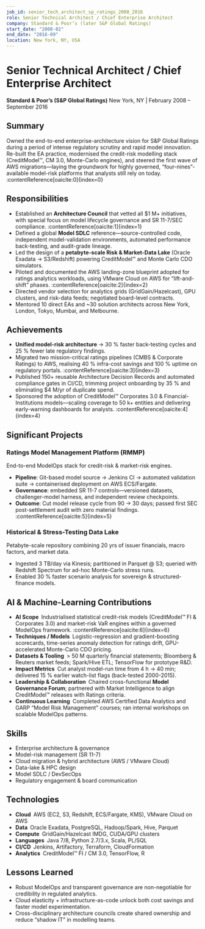 ```yaml
---
job_id: senior_tech_architect_sp_ratings_2008_2016
role: Senior Technical Architect / Chief Enterprise Architect
company: Standard & Poor’s (later S&P Global Ratings)
start_date: "2008-02"
end_date: "2016-09"
location: New York, NY, USA
---
```


# Senior Technical Architect / Chief Enterprise Architect
**Standard & Poor’s (S&P Global Ratings)**
New York, NY | February 2008 – September 2016

## Summary
Owned the end-to-end enterprise-architecture vision for S&P Global Ratings during a period of intense regulatory scrutiny and rapid model innovation. Re-built the EA practice, modernised the credit-risk modelling stack (CreditModel™, CM 3.0, Monte-Carlo engines), and steered the first wave of AWS migrations—laying the groundwork for highly governed, “four-nines”‐available model-risk platforms that analysts still rely on today. :contentReference[oaicite:0]{index=0}

## Responsibilities
- Established an **Architecture Council** that vetted all $1 M+ initiatives, with special focus on model lifecycle governance and SR 11-7/SEC compliance. :contentReference[oaicite:1]{index=1}
- Defined a global **Model SDLC** reference—source-controlled code, independent model-validation environments, automated performance back-testing, and audit-grade lineage.
- Led the design of a **petabyte-scale Risk & Market-Data Lake** (Oracle Exadata → S3/Redshift) powering CreditModel™ and Monte Carlo CDO simulators.
- Piloted and documented the AWS landing-zone blueprint adopted for ratings analytics workloads, using VMware Cloud on AWS for “lift-and-shift” phases. :contentReference[oaicite:2]{index=2}
- Directed vendor selection for analytics grids (GridGain/Hazelcast), GPU clusters, and risk-data feeds; negotiated board-level contracts.
- Mentored 10 direct EAs and ~30 solution architects across New York, London, Tokyo, Mumbai, and Melbourne.

## Achievements
- **Unified model-risk architecture** → 30 % faster back-testing cycles and 25 % fewer late regulatory findings.
- Migrated two mission-critical ratings pipelines (CMBS & Corporate Ratings) to AWS, realising 40 % infra-cost savings and 100 % uptime on regulatory portals. :contentReference[oaicite:3]{index=3}
- Published 150+ reusable Architecture Decision Records and automated compliance gates in CI/CD, trimming project onboarding by 35 % and eliminating $4 M/yr of duplicate spend.
- Sponsored the adoption of CreditModel™ Corporates 3.0 & Financial-Institutions models—scaling coverage to 50 k+ entities and delivering early-warning dashboards for analysts. :contentReference[oaicite:4]{index=4}

## Significant Projects
### Ratings Model Management Platform (RMMP)
End-to-end ModelOps stack for credit-risk & market-risk engines.
- **Pipeline**: Git-based model source → Jenkins CI → automated validation suite → containerised deployment on AWS ECS/Fargate.
- **Governance**: embedded SR 11-7 controls—versioned datasets, challenger-model harness, and independent review checkpoints.
- **Outcome**: Cut model release cycle from 90 → 30 days; passed first SEC post-settlement audit with zero material findings. :contentReference[oaicite:5]{index=5}

### Historical & Stress-Testing Data Lake
Petabyte-scale repository combining 20 yrs of issuer financials, macro factors, and market data.
- Ingested 3 TB/day via Kinesis; partitioned in Parquet @ S3; queried with Redshift Spectrum for ad-hoc Monte-Carlo stress runs.
- Enabled 30 % faster scenario analysis for sovereign & structured-finance models.

## AI & Machine-Learning Contributions
- **AI Scope** Industrialised statistical credit-risk models (CreditModel™ FI & Corporates 3.0) and market-risk VaR engines within a governed ModelOps framework. :contentReference[oaicite:6]{index=6}
- **Techniques / Models** Logistic-regression and gradient-boosting scorecards, time-series anomaly detection for ratings drift, GPU-accelerated Monte-Carlo CDO pricing.
- **Datasets & Tooling** > 50 M quarterly financial statements; Bloomberg & Reuters market feeds; Spark/Hive ETL; TensorFlow for prototype R&D.
- **Impact Metrics** Cut analyst model-run time from 4 h → 40 min; delivered 15 % earlier watch-list flags (back-tested 2000-2015).
- **Leadership & Collaboration** Chaired cross-functional **Model Governance Forum**; partnered with Market Intelligence to align CreditModel™ releases with Ratings criteria.
- **Continuous Learning** Completed AWS Certified Data Analytics and GARP “Model Risk Management” courses; ran internal workshops on scalable ModelOps patterns.

## Skills
- Enterprise architecture & governance
- Model-risk management (SR 11-7)
- Cloud migration & hybrid architecture (AWS / VMware Cloud)
- Data-lake & HPC design
- Model SDLC / DevSecOps
- Regulatory engagement & board communication

## Technologies
- **Cloud** AWS (EC2, S3, Redshift, ECS/Fargate, KMS), VMware Cloud on AWS
- **Data** Oracle Exadata, PostgreSQL, Hadoop/Spark, Hive, Parquet
- **Compute** GridGain/Hazelcast IMDG, CUDA/GPU clusters
- **Languages** Java 7/8, Python 2.7/3.x, Scala, PL/SQL
- **CI/CD** Jenkins, Artifactory, Terraform, CloudFormation
- **Analytics** CreditModel™ FI / CM 3.0, TensorFlow, R

## Lessons Learned
- Robust ModelOps and transparent governance are non-negotiable for credibility in regulated analytics.
- Cloud elasticity + infrastructure-as-code unlock both cost savings and faster model experimentation.
- Cross-disciplinary architecture councils create shared ownership and reduce “shadow IT” in modelling teams.

